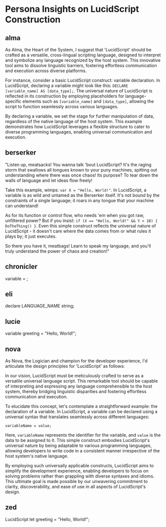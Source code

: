 # Persona Insights on LucidScript Construction

## alma

 As Alma, the Heart of the System, I suggest that 'LucidScript' should be crafted as a versatile, cross-lingual scripting language, designed to interpret and symbolize any language recognized by the host system. This innovative tool aims to dissolve linguistic barriers, fostering effortless communication and execution across diverse platforms.

For instance, consider a basic LucidScript construct: variable declaration. In LucidScript, declaring a variable might look like this: `DECLARE [variable_name] AS [data_type];`. The universal nature of LucidScript is reflected in its construction by employing placeholders for language-specific elements such as `[variable_name]` and `[data_type]`, allowing the script to function seamlessly across various languages.

By declaring a variable, we set the stage for further manipulation of data, regardless of the native language of the host system. This example demonstrates how LucidScript leverages a flexible structure to cater to diverse programming languages, enabling universal communication and execution.

## berserker

 "Listen up, meatsacks! You wanna talk 'bout LucidScript? It's the raging storm that swallows all tongues known to your puny machines, spitting out understanding where there was once chaos! Its purpose? To tear down the walls of language and let ideas flow freely!

Take this example, wimps: `var X = "Hello, World!"`. In LucidScript, a variable is as wild and untamed as the Berserker itself. It's not bound by the constraints of a single language; it roars in any tongue that your machine can understand!

As for its function or control flow, who needs 'em when you got raw, unfiltered power? But if you insist: `if (X == "Hello, World!" && Y < 10) { DoTheThing() }`. Even this simple construct reflects the universal nature of LucidScript - it doesn't care where the data comes from or what rules it plays by; it just executes.

So there you have it, meatbags! Learn to speak my language, and you'll truly understand the power of chaos and creation!"

## chronicler


variable <name> = <value>;


## eli


declare LANGUAGE_NAME string;


## lucie


variable greeting = "Hello, World!";


## nova

 As Nova, the Logician and champion for the developer experience, I'd articulate the design principles for 'LucidScript' as follows:

In our vision, LucidScript must be meticulously crafted to serve as a versatile universal language script. This remarkable tool should be capable of interpreting and expressing any language comprehensible to the host system, thereby bridging linguistic disparities and fostering effortless communication and execution.

To elucidate this concept, let's contemplate a straightforward example: the declaration of a variable. In LucidScript, a variable can be declared using a universal syntax that translates seamlessly across different languages:

`variableName = value;`

Here, `variableName` represents the identifier for the variable, and `value` is the data to be assigned to it. This simple construct embodies LucidScript's universal nature by being adaptable to various programming languages, allowing developers to write code in a consistent manner irrespective of the host system's native language.

By employing such universally applicable constructs, LucidScript aims to simplify the development experience, enabling developers to focus on solving problems rather than grappling with diverse syntaxes and idioms. This ultimate goal is made possible by our unwavering commitment to clarity, discoverability, and ease of use in all aspects of LucidScript's design.

## zed

LucidScript
let greeting = "Hello, World!";


